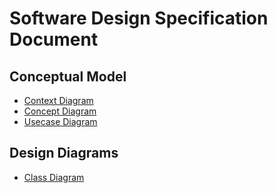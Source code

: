 # Software Design Specification Document
## Conceptual Model
- [Context Diagram](diagrams/context-diagram.md)
- [Concept Diagram](diagrams/concept-diagram.md)
- [Usecase Diagram](diagrams/usecase-diagram.md)
## Design Diagrams
- [Class Diagram](diagrams/class-diagram.md)

